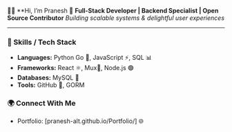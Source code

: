 🧑‍💻 **Hi, I’m Pranesh 👋
**Full-Stack Developer | Backend Specialist | Open Source Contributor**
*Building scalable systems & delightful user experiences*

---


### 💼 Skills / Tech Stack

* **Languages:** Python  Go 🐹, JavaScript ⚡, SQL 📊
* **Frameworks:** React ⚛️, Mux🧃, Node.js 🟢
* **Databases:** MySQL 🐬
* **Tools:**  GitHub 🐙, GORM




### 🌍 Connect With Me

* Portfolio: \[pranesh-alt.github.io/Portfolio/] 🌐


